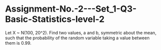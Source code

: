 # Assignment-No.-2---Set_1-Q3-Basic-Statistics-level-2
Let X ~ N(100, 20^2). Find two values, a and b, symmetric about the mean, such that the probability of the random variable taking a value between them is 0.99.
